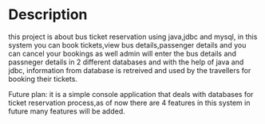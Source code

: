 # Description
this project is about bus ticket reservation using java,jdbc and mysql,
in this system you can book tickets,view bus details,passenger details and 
you can cancel your bookings as well admin will enter the bus details and passneger details
in 2 different databases and with the help of java and jdbc, information from database is retreived
and used by the travellers for booking their tickets.

Future plan:
it is a simple console application that deals with databases for ticket reservation process,as of now there are 4 features in this system 
in future many features will be added.
